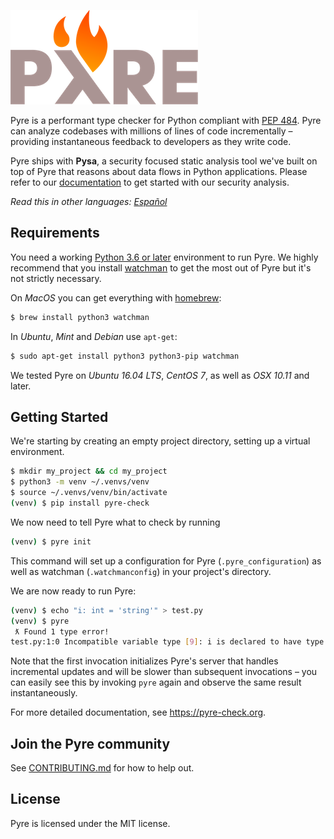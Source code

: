 ![Pyre](https://raw.githubusercontent.com/facebook/pyre-check/master/logo.png)

Pyre is a performant type checker for Python compliant with [PEP 484](https://www.python.org/dev/peps/pep-0484/). Pyre can analyze codebases with millions of lines of code incrementally – providing instantaneous feedback to developers as they write code.

Pyre ships with **Pysa**, a security focused static analysis tool we've built on top of Pyre that reasons about data flows in Python applications. Please refer to our [documentation](https://pyre-check.org/docs/pysa-basics.html) to get started with our security analysis.

*Read this in other languages: [Español](README.es.md)*

## Requirements
You need a working [Python 3.6 or later](https://www.python.org/getit/) environment to run Pyre. We highly recommend that you install [watchman](https://facebook.github.io/watchman/) to get the most out of Pyre but it's not strictly necessary.

On *MacOS* you can get everything with [homebrew](https://brew.sh/):
```bash
$ brew install python3 watchman
```
In *Ubuntu*, *Mint* and *Debian* use `apt-get`:
```bash
$ sudo apt-get install python3 python3-pip watchman
```
We tested Pyre on *Ubuntu 16.04 LTS*, *CentOS 7*, as well as *OSX 10.11* and later.

## Getting Started
We're starting by creating an empty project directory, setting up a virtual environment.

```bash
$ mkdir my_project && cd my_project
$ python3 -m venv ~/.venvs/venv
$ source ~/.venvs/venv/bin/activate
(venv) $ pip install pyre-check
```

We now need to tell Pyre what to check by running
```bash
(venv) $ pyre init
```
This command will set up a configuration for Pyre (`.pyre_configuration`) as well as watchman (`.watchmanconfig`) in your project's directory.

We are now ready to run Pyre:
```bash
(venv) $ echo "i: int = 'string'" > test.py
(venv) $ pyre
 ƛ Found 1 type error!
test.py:1:0 Incompatible variable type [9]: i is declared to have type `int` but is used as type `str`.
```
Note that the first invocation initializes Pyre's server that handles incremental updates and will be slower than subsequent invocations – you can easily see this by invoking `pyre` again and observe the same result instantaneously.

For more detailed documentation, see https://pyre-check.org.

## Join the Pyre community

See [CONTRIBUTING.md](CONTRIBUTING.md) for how to help out.

## License

Pyre is licensed under the MIT license.
